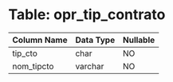 # Table: opr_tip_contrato

| Column Name | Data Type | Nullable |
|-------------|-----------|----------|
| tip_cto | char | NO |
| nom_tipcto | varchar | NO |
